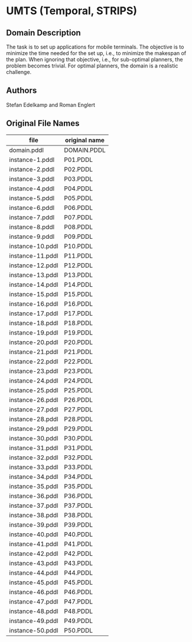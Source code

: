 # UMTS (Temporal, STRIPS)

## Domain Description

The task is to set up applications for mobile terminals.
The objective is to minimize the time needed for the set up, i.e., to minimize the makespan of the plan.
When ignoring that objective, i.e., for sub-optimal planners, the problem becomes trivial.
For optimal planners, the domain is a realistic challenge.

## Authors

Stefan Edelkamp and Roman Englert

## Original File Names

| file             | original name |
|------------------|---------------|
| domain.pddl      | DOMAIN.PDDL   |
| instance-1.pddl  | P01.PDDL      |
| instance-2.pddl  | P02.PDDL      |
| instance-3.pddl  | P03.PDDL      |
| instance-4.pddl  | P04.PDDL      |
| instance-5.pddl  | P05.PDDL      |
| instance-6.pddl  | P06.PDDL      |
| instance-7.pddl  | P07.PDDL      |
| instance-8.pddl  | P08.PDDL      |
| instance-9.pddl  | P09.PDDL      |
| instance-10.pddl | P10.PDDL      |
| instance-11.pddl | P11.PDDL      |
| instance-12.pddl | P12.PDDL      |
| instance-13.pddl | P13.PDDL      |
| instance-14.pddl | P14.PDDL      |
| instance-15.pddl | P15.PDDL      |
| instance-16.pddl | P16.PDDL      |
| instance-17.pddl | P17.PDDL      |
| instance-18.pddl | P18.PDDL      |
| instance-19.pddl | P19.PDDL      |
| instance-20.pddl | P20.PDDL      |
| instance-21.pddl | P21.PDDL      |
| instance-22.pddl | P22.PDDL      |
| instance-23.pddl | P23.PDDL      |
| instance-24.pddl | P24.PDDL      |
| instance-25.pddl | P25.PDDL      |
| instance-26.pddl | P26.PDDL      |
| instance-27.pddl | P27.PDDL      |
| instance-28.pddl | P28.PDDL      |
| instance-29.pddl | P29.PDDL      |
| instance-30.pddl | P30.PDDL      |
| instance-31.pddl | P31.PDDL      |
| instance-32.pddl | P32.PDDL      |
| instance-33.pddl | P33.PDDL      |
| instance-34.pddl | P34.PDDL      |
| instance-35.pddl | P35.PDDL      |
| instance-36.pddl | P36.PDDL      |
| instance-37.pddl | P37.PDDL      |
| instance-38.pddl | P38.PDDL      |
| instance-39.pddl | P39.PDDL      |
| instance-40.pddl | P40.PDDL      |
| instance-41.pddl | P41.PDDL      |
| instance-42.pddl | P42.PDDL      |
| instance-43.pddl | P43.PDDL      |
| instance-44.pddl | P44.PDDL      |
| instance-45.pddl | P45.PDDL      |
| instance-46.pddl | P46.PDDL      |
| instance-47.pddl | P47.PDDL      |
| instance-48.pddl | P48.PDDL      |
| instance-49.pddl | P49.PDDL      |
| instance-50.pddl | P50.PDDL      |
